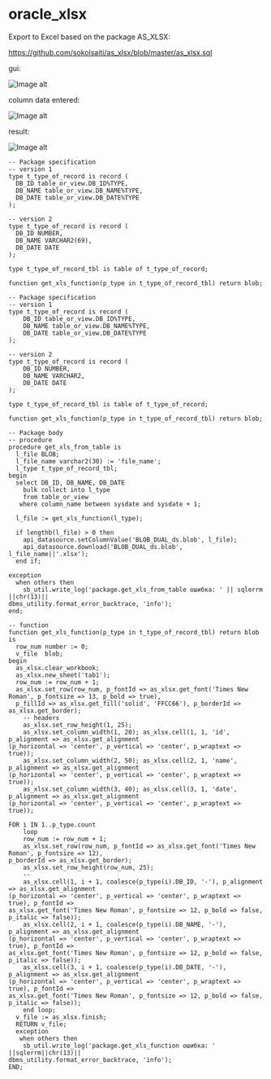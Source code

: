 # oracle_xlsx

Export to Excel based on the package AS_XLSX:

https://github.com/sokolsaiti/as_xlsx/blob/master/as_xlsx.sql

gui:

![Image alt](https://github.com/mrprogre/oracle_xlsx/blob/master/GUI.png)

column data entered:

![Image alt](https://github.com/mrprogre/oracle_xlsx/blob/master/gui_2.png)

result:

![Image alt](https://github.com/mrprogre/oracle_xlsx/blob/master/result.png)

    -- Package specification
    -- version 1
    type t_type_of_record is record (
      DB_ID table_or_view.DB_ID%TYPE,
      DB_NAME table_or_view.DB_NAME%TYPE,
      DB_DATE table_or_view.DB_DATE%TYPE
    );

    -- version 2
    type t_type_of_record is record (
      DB_ID NUMBER,
      DB_NAME VARCHAR2(69),
      DB_DATE DATE
    );

    type t_type_of_record_tbl is table of t_type_of_record;

    function get_xls_function(p_type in t_type_of_record_tbl) return blob;

    -- Package specification
    -- version 1
    type t_type_of_record is record (
        DB_ID table_or_view.DB_ID%TYPE,
        DB_NAME table_or_view.DB_NAME%TYPE,
        DB_DATE table_or_view.DB_DATE%TYPE
    );

    -- version 2
    type t_type_of_record is record (
        DB_ID NUMBER,
        DB_NAME VARCHAR2,
        DB_DATE DATE
    );

    type t_type_of_record_tbl is table of t_type_of_record;

    function get_xls_function(p_type in t_type_of_record_tbl) return blob;

    -- Package body
    -- procedure
    procedure get_xls_from_table is
      l_file BLOB;
      l_file_name varchar2(30) := 'file_name';
      l_type t_type_of_record_tbl;
    begin
      select DB_ID, DB_NAME, DB_DATE 
        bulk collect into l_type
        from table_or_view
       where column_name between sysdate and sysdate + 1;

      l_file := get_xls_function(l_type);

      if lengthb(l_file) > 0 then
        api_datasource.setColumnValue('BLOB_DUAL_ds.blob', l_file);
        api_datasource.download('BLOB_DUAL_ds.blob', l_file_name||'.xlsx');
      end if;

    exception
      when others then
        sb_util.write_log('package.get_xls_from_table ошибка: ' || sqlerrm ||chr(13)||
    dbms_utility.format_error_backtrace, 'info');
    end;

    -- function
    function get_xls_function(p_type in t_type_of_record_tbl) return blob is
      row_num number := 0;
      v_file  blob;
    begin
      as_xlsx.clear_workbook;
      as_xlsx.new_sheet('tab1');
      row_num := row_num + 1;
      as_xlsx.set_row(row_num, p_fontId => as_xlsx.get_font('Times New Roman', p_fontsize => 13, p_bold => true),
      p_fillId => as_xlsx.get_fill('solid', 'FFCC66'), p_borderId => as_xlsx.get_border);
        -- headers
        as_xlsx.set_row_height(1, 25);
        as_xlsx.set_column_width(1, 20); as_xlsx.cell(1, 1, 'id', p_alignment => as_xlsx.get_alignment
    (p_horizontal => 'center', p_vertical => 'center', p_wraptext => true));
        as_xlsx.set_column_width(2, 50); as_xlsx.cell(2, 1, 'name', p_alignment => as_xlsx.get_alignment
    (p_horizontal => 'center', p_vertical => 'center', p_wraptext => true));
        as_xlsx.set_column_width(3, 40); as_xlsx.cell(3, 1, 'date', p_alignment => as_xlsx.get_alignment
    (p_horizontal => 'center', p_vertical => 'center', p_wraptext => true));

    FOR i IN 1..p_type.count
        loop
        row_num := row_num + 1;
        as_xlsx.set_row(row_num, p_fontId => as_xlsx.get_font('Times New Roman', p_fontsize => 12), 
    p_borderId => as_xlsx.get_border);
        as_xlsx.set_row_height(row_num, 25);
        --
        as_xlsx.cell(1, i + 1, coalesce(p_type(i).DB_ID, '-'), p_alignment => as_xlsx.get_alignment
    (p_horizontal => 'center', p_vertical => 'center', p_wraptext => true), p_fontId => 
    as_xlsx.get_font('Times New Roman', p_fontsize => 12, p_bold => false, p_italic => false));
        as_xlsx.cell(2, i + 1, coalesce(p_type(i).DB_NAME, '-'), p_alignment => as_xlsx.get_alignment
    (p_horizontal => 'center', p_vertical => 'center', p_wraptext => true), p_fontId => 
    as_xlsx.get_font('Times New Roman', p_fontsize => 12, p_bold => false, p_italic => false));
        as_xlsx.cell(3, i + 1, coalesce(p_type(i).DB_DATE, '-'), p_alignment => as_xlsx.get_alignment
    (p_horizontal => 'center', p_vertical => 'center', p_wraptext => true), p_fontId => 
    as_xlsx.get_font('Times New Roman', p_fontsize => 12, p_bold => false, p_italic => false));
        end loop;
      v_file := as_xlsx.finish;
      RETURN v_file;
      exception
       when others then
        sb_util.write_log('package.get_xls_function ошибка: ' ||sqlerrm||chr(13)||
    dbms_utility.format_error_backtrace, 'info'); 
    END;
